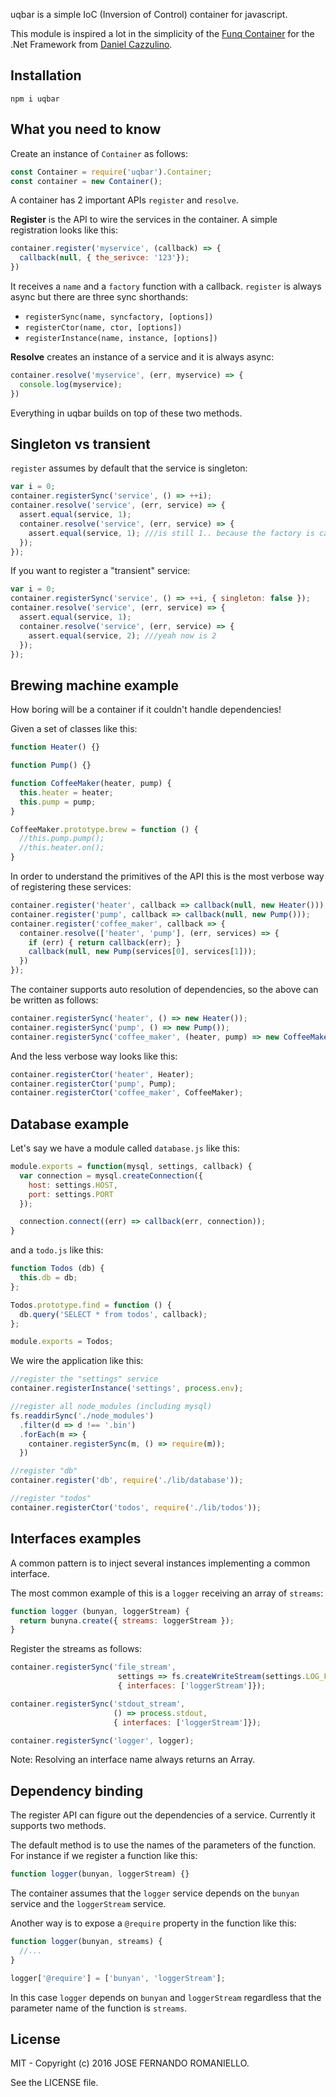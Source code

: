 uqbar is a simple IoC (Inversion of Control) container for javascript.

This module is inspired a lot in the simplicity of the [Funq Container](https://funq.codeplex.com/) for the .Net Framework from [Daniel Cazzulino](https://twitter.com/kzu).

## Installation

```
npm i uqbar
```

## What you need to know

Create an instance of `Container` as follows:

```javascript
const Container = require('uqbar').Container;
const container = new Container();
```

A container has 2 important APIs `register` and `resolve`.

**Register** is the API to wire the services in the container. A simple registration looks like this:

```javascript
container.register('myservice', (callback) => {
  callback(null, { the_serivce: '123'});
})
```

It receives a `name` and a `factory` function with a callback. `register` is always async but there are three sync shorthands:

-  `registerSync(name, syncfactory, [options])`
-  `registerCtor(name, ctor, [options])`
-  `registerInstance(name, instance, [options])`


**Resolve** creates an instance of a service and it is always async:

```javascript
container.resolve('myservice', (err, myservice) => {
  console.log(myservice);
})
```

Everything in uqbar builds on top of these two methods.

## Singleton vs transient

`register` assumes by default that the service is singleton:

```javascript
var i = 0;
container.registerSync('service', () => ++i);
container.resolve('service', (err, service) => {
  assert.equal(service, 1);
  container.resolve('service', (err, service) => {
    assert.equal(service, 1); ///is still 1.. because the factory is called once.
  });
});
```

If you want to register a "transient" service:

```javascript
var i = 0;
container.registerSync('service', () => ++i, { singleton: false });
container.resolve('service', (err, service) => {
  assert.equal(service, 1);
  container.resolve('service', (err, service) => {
    assert.equal(service, 2); ///yeah now is 2
  });
});
```

## Brewing machine example

How boring will be a container if it couldn't handle dependencies!

Given a set of classes like this:

```javascript
function Heater() {}

function Pump() {}

function CoffeeMaker(heater, pump) {
  this.heater = heater;
  this.pump = pump;
}

CoffeeMaker.prototype.brew = function () {
  //this.pump.pump();
  //this.heater.on();
}
```

In order to understand the primitives of the API this is the most verbose way of registering these services:

```javascript
container.register('heater', callback => callback(null, new Heater()));
container.register('pump', callback => callback(null, new Pump()));
container.register('coffee_maker', callback => {
  container.resolve(['heater', 'pump'], (err, services) => {
    if (err) { return callback(err); }
    callback(null, new Pump(services[0], services[1]));
  })
});
```

The container supports auto resolution of dependencies, so the above can be written as follows:

```javascript
container.registerSync('heater', () => new Heater());
container.registerSync('pump', () => new Pump());
container.registerSync('coffee_maker', (heater, pump) => new CoffeeMaker(heater, pump));
```

And the less verbose way looks like this:

```javascript
container.registerCtor('heater', Heater);
container.registerCtor('pump', Pump);
container.registerCtor('coffee_maker', CoffeeMaker);
```

## Database example

Let's say we have a module called `database.js` like this:

```javascript
module.exports = function(mysql, settings, callback) {
  var connection = mysql.createConnection({
    host: settings.HOST,
    port: settings.PORT
  });

  connection.connect((err) => callback(err, connection));
}
```

and a `todo.js` like this:

```javascript
function Todos (db) {
  this.db = db;
};

Todos.prototype.find = function () {
  db.query('SELECT * from todos', callback);
};

module.exports = Todos;
```


We wire the application like this:

```javascript
//register the "settings" service
container.registerInstance('settings', process.env);

//register all node_modules (including mysql)
fs.readdirSync('./node_modules')
  .filter(d => d !== '.bin')
  .forEach(m => {
    container.registerSync(m, () => require(m));
  })

//register "db"
container.register('db', require('./lib/database'));

//register "todos"
container.registerCtor('todos', require('./lib/todos'));
```

## Interfaces examples

A common pattern is to inject several instances implementing a common interface.

The most common example of this is a `logger` receiving an array of `streams`:

```javascript
function logger (bunyan, loggerStream) {
  return bunyna.create({ streams: loggerStream });
}
```

Register the streams as follows:

```javascript
container.registerSync('file_stream',
                        settings => fs.createWriteStream(settings.LOG_FILE),
                        { interfaces: ['loggerStream']});

container.registerSync('stdout_stream',
                       () => process.stdout,
                       { interfaces: ['loggerStream']});

container.registerSync('logger', logger);
```

Note: Resolving an interface name always returns an Array.

## Dependency binding

The register API can figure out the dependencies of a service. Currently it supports two methods.

The default method is to use the names of the parameters of the function. For instance if we register a function like this:

```javascript
function logger(bunyan, loggerStream) {}
```

The container assumes that the `logger` service depends on the `bunyan` service and the `loggerStream` service.

Another way is to expose a `@require` property in the function like this:

```javascript
function logger(bunyan, streams) {
  //...
}

logger['@require'] = ['bunyan', 'loggerStream'];
```

In this case `logger` depends on `bunyan` and `loggerStream` regardless that the parameter name of the function is `streams`.


## License

MIT - Copyright (c) 2016 JOSE FERNANDO ROMANIELLO.

See the LICENSE file.





